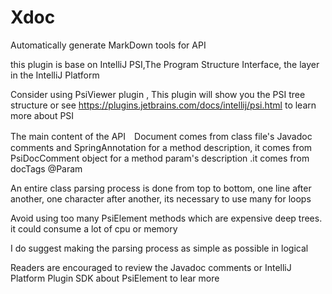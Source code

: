 # Xdoc
Automatically generate MarkDown tools for API

  this plugin is base on IntelliJ PSI,The Program Structure Interface, the layer
  in the IntelliJ Platform
 
  Consider using PsiViewer plugin , This plugin will show you the PSI tree structure
  or see https://plugins.jetbrains.com/docs/intellij/psi.html to learn more about PSI
 
  The main content of the API　Document comes from class  file's  Javadoc comments
  and SpringAnnotation
  for a method description, it comes from PsiDocComment object
  for a method param's description .it comes from  docTags @Param
 
  An entire class parsing process is done from top to bottom, one line after another,
  one character after another, its necessary to use many for loops

  Avoid using too many PsiElement methods which are expensive  deep trees.
  it could consume a lot of cpu or memory

  I do suggest making the parsing process as simple as possible in logical

 Readers are encouraged to review the Javadoc comments or IntelliJ Platform Plugin SDK
 about PsiElement to lear more

